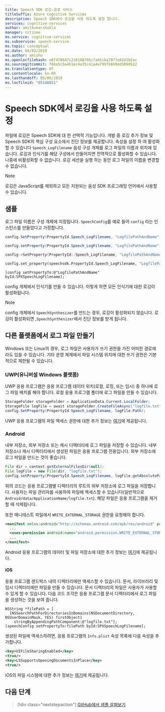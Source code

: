 ```yaml
---
title: Speech SDK 로깅-음성 서비스
titleSuffix: Azure Cognitive Services
description: Speech SDK에서 로깅을 사용 하도록 설정 합니다.
services: cognitive-services
author: amitkumarshukla
manager: nitinme
ms.service: cognitive-services
ms.subservice: speech-service
ms.topic: conceptual
ms.date: 04/03/2019
ms.author: amishu
ms.openlocfilehash: e8f470647c218188705cfa65cba7077e62d1b2ac
ms.sourcegitcommit: f6ba5c5a4b1ec4e35c41a4e799fb669ad5099522
ms.translationtype: HT
ms.contentlocale: ko-KR
ms.lasthandoff: 05/06/2019
ms.locfileid: "65148021"
---
```

# <a name="enable-logging-in-the-speech-sdk"></a>Speech SDK에서 로깅을 사용 하도록 설정

파일에 로깅은 Speech SDK에 대 한 선택적 기능입니다. 개발 중 로깅 추가 정보 및 Speech SDK의 핵심 구성 요소에서 진단 정보를 제공합니다. 속성을 설정 하 여 활성화할 수 있습니다 `Speech_LogFilename` 음성 구성 개체를 로그 파일의 이름과 위치에 있습니다. 로깅과 인식기를 해당 구성에서 만들어지면 전역적으로 활성화할 수 있습니다. 나중에 비활성화할 수 없습니다. 로깅 세션을 실행 하는 동안 로그 파일의 이름을 변경할 수 없습니다.

> [!NOTE]
> 로깅은 JavaScript를 제외하고 모든 지원되는 음성 SDK 프로그래밍 언어에서 사용할 수 있습니다.

## <a name="sample"></a>샘플

로그 파일 이름은 구성 개체에 지정됩니다. `SpeechConfig`를 예로 들어 `config` 라는 인스턴스를 만들었다고 가정합니다.

```csharp
config.SetProperty(PropertyId.Speech_LogFilename, "LogfilePathAndName");
```

```java
config.setProperty(PropertyId.Speech_LogFilename, "LogfilePathAndName");
```

```C++
config->SetProperty(PropertyId::Speech_LogFilename, "LogfilePathAndName");
```

```Python
config.set_property(speechsdk.PropertyId.Speech_LogFilename, "LogfilePathAndName")
```

```objc
[config setPropertyTo:@"LogfilePathAndName" byId:SPXSpeechLogFilename];
```

config 개체에서 인식기를 만들 수 있습니다. 이렇게 하면 모든 인식기에 대한 로깅이 활성화됩니다.

> [!NOTE]
> config 개체에서 `SpeechSynthesizer`를 만드는 경우, 로깅이 활성화되지 않습니다. 로깅이 활성화되면 ,`SpeechSynthesizer`에서 진단 정보를 받게 됩니다.

## <a name="create-a-log-file-on-different-platforms"></a>다른 플랫폼에서 로그 파일 만들기

Windows 또는 Linux의 경우, 로그 파일은 사용자가 쓰기 권한을 가진 어떠한 경로에라도 있을 수 있습니다. 기타 운영 체제에서 파일 시스템 위치에 대한 쓰기 권한은 기본적으로 제한될 수 있습니다.

### <a name="universal-windows-platform-uwp"></a>UWP(유니버설 Windows 플랫폼)

UWP 응용 프로그램은 응용 프로그램 데이터 위치(로컬, 로밍, 또는 임시) 중 하나에 로그 파일 배치를 해야 합니다. 로컬 응용 프로그램 폴더에 로그 파일을 만들 수 있습니다.

```csharp
StorageFolder storageFolder = ApplicationData.Current.LocalFolder;
StorageFile logFile = await storageFolder.CreateFileAsync("logfile.txt", CreationCollisionOption.ReplaceExisting);
config.SetProperty(PropertyId.Speech_LogFilename, logFile.Path);
```

UWP 응용 프로그램의 파일 액세스 권한에 대한 추가 정보는 [여기](https://docs.microsoft.com/windows/uwp/files/file-access-permissions)에 제공됩니다.

### <a name="android"></a>Android

내부 저장소, 외부 저장소 또는 캐시 디렉터리에 로그 파일을 저장할 수 있습니다. 내부 저장소나 캐시 디렉터리에서 생성된 파일은 응용 프로그램 전용입니다. 외부 저장소에 로그 파일을 만드는 것이 좋습니다.

```java
File dir = context.getExternalFilesDir(null);
File logFile = new File(dir, "logfile.txt");
config.setProperty(PropertyId.Speech_LogFilename, logFile.getAbsolutePath());
```

위의 코드는 응용 프로그램별 디렉터리의 루트의 외부 저장소에 로그 파일을 저장합니다. 사용자는 파일 관리자를 사용하여 파일에 액세스할 수 있습니다(일반적으로 `Android/data/ApplicationName/logfile.txt`). 해당 파일은 응용 프로그램을 제거할 때 삭제됩니다.

또한 매니테스트 파일에서 `WRITE_EXTERNAL_STORAGE` 권한을 요청해야 합니다.

```xml
<manifest xmlns:android="http://schemas.android.com/apk/res/android" package="...">
  ...
  <uses-permission android:name="android.permission.WRITE_EXTERNAL_STORAGE" />
  ...
</manifest>
```

Android 응용 프로그램의 데이터 및 파일 저장소에 대한 추가 정보는 [여기](https://developer.android.com/guide/topics/data/data-storage.html)에 제공됩니다.

#### <a name="ios"></a>iOS

응용 프로그램 샌드박스 내의 디렉터리에만 액세스할 수 있습니다. 문서, 라이브러리 및 임시 디렉터리에만 파일을 만들 수 있습니다. 문서 디렉터리의 파일은 사용자가 사용할 수 있게 할 수 있습니다. 다음 코드 조각은 응용 프로그램 문서 디렉터리에서 로그 파일을 생성하는 것을 보여 줍니다.

```objc
NSString *filePath = [
  [NSSearchPathForDirectoriesInDomains(NSDocumentDirectory, NSUserDomainMask, YES) firstObject]
    stringByAppendingPathComponent:@"logfile.txt"];
[speechConfig setPropertyTo:filePath byId:SPXSpeechLogFilename];
```

생성된 파일에 액세스하려면, 응용 프로그램의 `Info.plist` 속성 목록에 다음 속성을 추가합니다.

```xml
<key>UIFileSharingEnabled</key>
<true/>
<key>LSSupportsOpeningDocumentsInPlace</key>
<true/>
```

iOS의 파일 시스템에 대한 추가 정보는 [여기](https://developer.apple.com/library/archive/documentation/FileManagement/Conceptual/FileSystemProgrammingGuide/FileSystemOverview/FileSystemOverview.html)에 제공됩니다.

## <a name="next-steps"></a>다음 단계

> [!div class="nextstepaction"]
> [GitHub에서 샘플 살펴보기](https://aka.ms/csspeech/samples)


